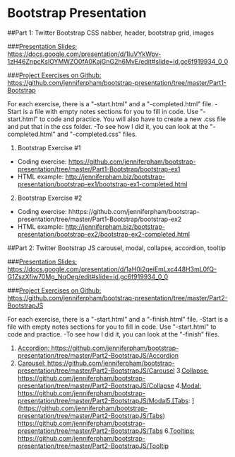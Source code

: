 # Bootstrap Presentation

##Part 1: Twitter Bootstrap CSS
nabber, header, bootstrap grid, images

###[Presentation Slides:](https://docs.google.com/presentation/d/1IuVYkWpv-1zH46ZnpcKslOYMWZO0fA0KajGnG2h6MvE/edit#slide=id.gc6f919934_0_0)
https://docs.google.com/presentation/d/1IuVYkWpv-1zH46ZnpcKslOYMWZO0fA0KajGnG2h6MvE/edit#slide=id.gc6f919934_0_0

###[Project Exercises on Github:](https://github.com/jenniferpham/bootstrap-presentation/tree/master/Part1-Bootstrap)
https://github.com/jenniferpham/bootstrap-presentation/tree/master/Part1-Bootstrap

For each exercise, there is a "-start.html" and a "-completed.html" file.
  -Start is a file with empty notes sections for you to fill in code.  Use "-start.html" to code and practice. You will also have to create a new .css file and put that in the css folder.
  -To see how I did it, you can look at the "-completed.html" and "-completed.css" files.

1. Bootstrap Exercise #1
  - Coding exercise: https://github.com/jenniferpham/bootstrap-presentation/tree/master/Part1-Bootstrap/bootstrap-ex1
  - HTML example: http://jenniferpham.biz/bootstrap-presentation/bootstrap-ex1/bootstrap-ex1-completed.html
2. Bootstrap Exercise #2
  - Coding exercise: hhttps://github.com/jenniferpham/bootstrap-presentation/tree/master/Part1-Bootstrap/bootstrap-ex2
  - HTML example: http://jenniferpham.biz/bootstrap-presentation/bootstrap-ex2/bootstrap-ex2-completed.html


##Part 2: Twitter Bootstrap JS
carousel, modal, collapse, accordion, tooltip

###[Presentation Slides:](https://docs.google.com/presentation/d/1aH0i2qeiEmLxc448H3mL0fQ-G1ZszXfiw70Mg_NqOeg/edit#slide=id.gc6f919934_0_0)
https://docs.google.com/presentation/d/1aH0i2qeiEmLxc448H3mL0fQ-G1ZszXfiw70Mg_NqOeg/edit#slide=id.gc6f919934_0_0

###[Project Exercises on Github:](https://github.com/jenniferpham/bootstrap-presentation/tree/master/Part2-BootstrapJS)
https://github.com/jenniferpham/bootstrap-presentation/tree/master/Part2-BootstrapJS

For each exercise, there is a "-start.html" and a “-finish.html" file.
  -Start is a file with empty notes sections for you to fill in code.  Use "-start.html" to code and practice.
  -To see how I did it, you can look at the "-finish” files.

1. [Accordion: ](https://github.com/jenniferpham/bootstrap-presentation/tree/master/Part2-BootstrapJS/Accordion) https://github.com/jenniferpham/bootstrap-presentation/tree/master/Part2-BootstrapJS/Accordion
2. [Carousel: ](https://github.com/jenniferpham/bootstrap-presentation/tree/master/Part2-BootstrapJS/Carousel) https://github.com/jenniferpham/bootstrap-presentation/tree/master/Part2-BootstrapJS/Carousel
3.[Collapse: ](https://github.com/jenniferpham/bootstrap-presentation/tree/master/Part2-BootstrapJS/Collapse) https://github.com/jenniferpham/bootstrap-presentation/tree/master/Part2-BootstrapJS/Collapse
4.[Modal: ](https://github.com/jenniferpham/bootstrap-presentation/tree/master/Part2-BootstrapJS/Modal) https://github.com/jenniferpham/bootstrap-presentation/tree/master/Part2-BootstrapJS/Modal5.[Tabs: ](https://github.com/jenniferpham/bootstrap-presentation/tree/master/Part2-BootstrapJS/Tabs) https://github.com/jenniferpham/bootstrap-presentation/tree/master/Part2-BootstrapJS/Tabs
6.[Tooltips: ](https://github.com/jenniferpham/bootstrap-presentation/tree/master/Part2-BootstrapJS/Tooltip) https://github.com/jenniferpham/bootstrap-presentation/tree/master/Part2-BootstrapJS/Tooltip

